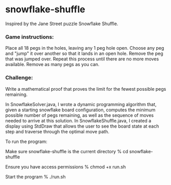 # snowflake-shuffle
Inspired by the Jane Street puzzle Snowflake Shuffle.
### Game instructions:
Place all 18 pegs in the holes, leaving any 1 peg hole open. Choose any peg and "jump" it over another so that it lands in an open hole. Remove the peg that was jumped over. Repeat this process until there are no more moves available. Remove as many pegs as you can.
### Challenge:
Write a mathematical proof that proves the limit for the fewest possible pegs remaining.

In SnowflakeSolver.java, I wrote a dynamic programming algorithm that, given a starting snowflake board configuration, computes the minimum possible number of pegs remaining, as well as the sequence of moves needed to arrive at this solution. In SnowflakeShuffle.java, I created a display using StdDraw that allows the user to see the board state at each step and traverse through the optimal move path.

To run the program:

Make sure snowflake-shuffle is the current directory % cd snowflake-shuffle

Ensure you have access permissions % chmod +x run.sh

Start the program % ./run.sh

